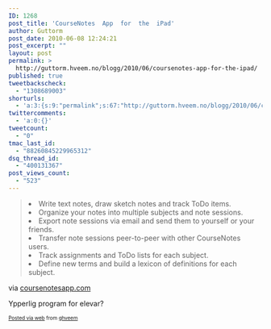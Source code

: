 ```yaml
---
ID: 1268
post_title: 'CourseNotes  App  for  the  iPad'
author: Guttorm
post_date: 2010-06-08 12:24:21
post_excerpt: ""
layout: post
permalink: >
  http://guttorm.hveem.no/blogg/2010/06/coursenotes-app-for-the-ipad/
published: true
tweetbackscheck:
  - "1308689003"
shorturls:
  - 'a:3:{s:9:"permalink";s:67:"http://guttorm.hveem.no/blogg/2010/06/coursenotes-app-for-the-ipad/";s:7:"tinyurl";s:26:"http://tinyurl.com/6g9ml44";s:4:"isgd";s:19:"http://is.gd/9ovUgj";}'
twittercomments:
  - 'a:0:{}'
tweetcount:
  - "0"
tmac_last_id:
  - "88260845229965312"
dsq_thread_id:
  - "400131367"
post_views_count:
  - "523"
---
```

<div class='posterous_autopost'><div class="posterous_bookmarklet_entry"> <blockquote class="posterous_long_quote"><li><span class="emph">Write</span> text notes, <span class="emph">draw</span> sketch notes and <span class="emph">track</span> ToDo items.</li>  				<li><span class="emph">Organize</span> your notes into multiple subjects and note sessions.</li>  				<li><span class="emph">Export</span> note sessions via email and send them to yourself or your friends.</li>  				<li><span class="emph">Transfer</span> note sessions peer-to-peer with other CourseNotes users.</li>  				<li><span class="emph">Track</span> assignments and ToDo lists for each subject.</li>  				<li><span class="emph">Define</span> new terms and build a lexicon of definitions for each subject.</li></blockquote>    <div class="posterous_quote_citation">via <a href="http://www.coursenotesapp.com/">coursenotesapp.com</a></div> <p>Ypperlig program for elevar?</p></div>      <p style="font-size: 10px;">  <a href="http://posterous.com">Posted via web</a>   from <a href="http://ghveem.posterous.com/coursenotes-app-for-the-ipad">ghveem</a>  </p>  </div>